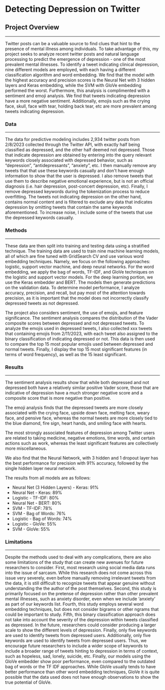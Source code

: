 # Detecting Depression on Twitter


## Project Overview
___
Twitter posts can be a valuable source to find clues that hint to the presence of mental illness among individuals. To take advantage of this, my project seeks to analyze recent twitter posts and natural language processing to predict the emergence of depression - one of the most prevalent mental illnesses. To identify a tweet indicating clinical depression, nine different models are employed, with each having a different classification algorithm and word embedding. We find that the model with the highest accuracy and precision scores is the Neural Net with 3 hidden layers and Keras embedding, while the SVM with GloVe embedding performed the worst. Furthermore, this analysis is complimented with a sentiment and emoji analysis. We find that tweets indicating depression have a more negative sentiment. Additionally, emojis such as the crying face, skull, face with tear, holding back tear, etc are more prevalent among tweets indicating depression. 

### Data
___
The data for predictive modeling includes 2,934 twitter posts from 2/8/2023 collected through the Twitter API, with exactly half being classified as depressed, and the other half deemed not depressed. Those that indicate depression are obtained by entering into the query relevant keywords closely associated with depressed behavior, such as “depression”, “antidepressants”, “anxiety”, etc. I then manually remove any tweets that that use these keywords casually and don't have enough information to show that the user is depressed. I also remove tweets that use them to describe negative emotional experience, but is not an official diagnosis (i.e. hair depression, post-concert depression, etc). Finally, I remove depressed keywords during the tokenization process to reduce overfitting. The tweets not indicating depression on the other hand, contains normal content and is filtered to exclude any data that indicates depression by omitting tweets that contain the same keywords aforementioned. To increase noise, I include some of the tweets that use the depressed keywords casually.


### Methods
___

These data are then split into training and testing data using a stratified technique. The training data are used to train nine machine learning models, all of which are fine tuned with GridSearch CV and use various word embedding techniques. Namely, we focus on the following approaches: logistic, support vector machine, and deep neural networks. For the word embedding, we apply the bag of words, TF-IDF, and GloVe techniques on the logistic and support vector models. For the deep learning portion, we use the Keras embedder and BERT. The models then generate predictions on the validation data. To determine model performance, I analyze accuracy, precision, and recall, but pay most of the attention towards precision, as it is important that the model does not incorrectly classify depressed tweets as not depressed.

The project also considers sentiment, the use of emojis, and feature significance.
The sentiment analysis compares the distribution of the Vader composite scores between depressed and not depressed tweets. To analyze the emojis used in depressed tweets, I also collected xxx tweets that containing emojis from 2/11/2023, with each tweet also assigned to the binary classification of indicating depressed or not.  This data is then used to compare the top 15 most popular emojis used between depressed and normal tweets. Finally, I display the top 15 most significant features (in terms of word frequency), as well as the 15 least significant. 

### Results
___
The sentiment analysis results show that while both depressed and not depressed both have a relatively similar positive Vader score, those that are indicative of depression have a much stronger negative score and a composite score that is more negative than positive.  

The emoji analysis finds that the depressed tweets are more closely associated with the crying face, upside down face, melting face, weary face, and pensive face, whereas the  normal tweets are more closely tied to the blue diamond, fire sign, heart hands, and smiling face with hearts.

The most strongly associated features of depression among Twitter users are related to taking medicine, negative emotions, time words, and certain actions such as work, whereas the least significant features are collectively more miscellaneous.

We also find that the Neural Network, with 3 hidden and 1 dropout layer has the best performance for precision with 91% accuracy, followed by the single hidden layer neural network. 

The results from all models are as follows:

* Neural Net (3 Hidden Layers) - Keras: 91%
* Neural Net - Keras: 89%
* Logistic - TF-IDF: 80%
* Neural Net - BERT: 80%
* SVM - TF-IDF: 78%
* SVM - Bag of Words: 76%
* Logistic - Bag of Words: 74%
* Logistic - GloVe: 55%
* SVM - GloVe: 55%

### Limitations
___

Despite the methods used to deal with any complications, there are also some limitations of the study that can create new avenues for future researchers to consider. First, most research using social media data runs into the issue of sarcasm. While this research does not come across this issue very severely, even before manually removing irrelevant tweets from the data, it is still difficult to recognize tweets that appear genuine without understanding the the author of the post themselves. Second, this study is primarily focused on the pretense of depression rather than other prevalent mental illnesses, such as anxiety disorder, even when we include ‘anxiety’ as part of our keywords list. Fourth, this study employs several word embedding techniques, but does not consider bigrams or other ngrams that could be important to study. Fifth, this binary classification approach does not take into account the severity of the depression within tweets classified as depressed. In the future, researchers could consider producing a larger scale to show the different levels of depression. Finally, only five keywords are used to identify tweets from depressed users. Additionally, only five keywords are used to identify tweets from depressed users. Thus, we encourage future researchers to include a wider scope of keywords to include a broader range of tweets hinting to depression in terms of context, such as hopeless, sad, lonely, suicide, etc. Finally, our models using the GloVe embedder show poor performance, even compared to the outdated bag of words or the TF IDF approaches. While GloVe usually tends to have better performance than other word embedding techniques, GloVe it is quite possible that the data used does not have enough observations to show the true potential of GloVe.
